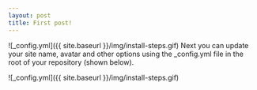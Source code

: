 ```yaml
---
layout: post
title: First post!
---
```

![_config.yml]({{ site.baseurl }}/img/install-steps.gif)
Next you can update your site name, avatar and other options using the _config.yml file in the root of your repository (shown below).

![_config.yml]({{ site.baseurl }}/img/install-steps.gif)
